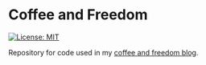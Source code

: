 
# Coffee and Freedom

[![License:
MIT](https://img.shields.io/badge/License-MIT-blue.svg)](https://opensource.org/licenses/MIT)

Repository for code used in my [coffee and freedom blog](https://evanodell.com/blog/2018/03/26/coffee-and-freedom/).